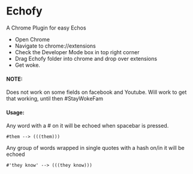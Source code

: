 # Echofy
A Chrome Plugin for easy Echos


* Open Chrome
* Navigate to chrome://extensions
* Check the Developer Mode box in top right corner
* Drag Echofy folder into chrome and drop over extensions
* Get woke.

#### NOTE:

  Does not work on some fields on facebook and Youtube. Will work to get that working, until then #StayWokeFam
  
  
#### Usage:

  Any word with a # on it will be echoed when spacebar is pressed.
  
  `#them --> (((them)))`
  
  Any group of words wrapped in single quotes with a hash on/in it will be echoed
  
  `#'they know' --> (((they know)))`
